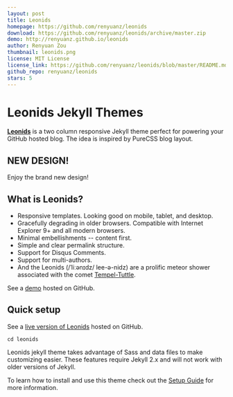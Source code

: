 ```yaml
---
layout: post
title: Leonids
homepage: https://github.com/renyuanz/leonids
download: https://github.com/renyuanz/leonids/archive/master.zip
demo: http://renyuanz.github.io/leonids
author: Renyuan Zou
thumbnail: leonids.png
license: MIT License
license_link: https://github.com/renyuanz/leonids/blob/master/README.md
github_repo: renyuanz/leonids
stars: 5
---
```


# Leonids Jekyll Themes

**[Leonids](http://renyuanz.github.io/leonids)** is a two column
responsive Jekyll theme perfect for powering your GitHub hosted blog.
The idea is inspired by PureCSS blog layout.

## NEW DESIGN!

Enjoy the brand new design!

## What is Leonids?

* Responsive templates. Looking good on mobile, tablet, and desktop.
* Gracefully degrading in older browsers. Compatible with Internet
  Explorer 9+ and all modern browsers.
* Minimal embellishments -- content first.
* Simple and clear permalink structure.
* Support for Disqus Comments.
* Support for multi-authors.
* And the Leonids (/ˈliːənɪdz/ lee-ə-nidz) are a prolific meteor shower associated with the comet [Tempel-Tuttle](https://en.wikipedia.org/wiki/55P/Tempel%E2%80%93Tuttle).

See a [demo](http://renyuanz.github.io/leonids/) hosted on GitHub.

## Quick setup

See a [live version of Leonids](http://renyuanz.github.io/leonids/)
hosted on GitHub.

`cd leonids`

Leonids jekyll theme takes advantage of Sass and data files to make
customizing easier. These features require Jekyll 2.x and will not work
with older versions of Jekyll.

To learn how to install and use this theme check out the
[Setup Guide](http://renyuanz.github.io/leonids/theme-setup/) for more
information.
